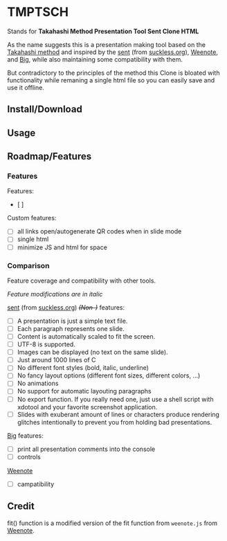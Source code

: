 # TMPTSCH
Stands for **Takahashi Method Presentation Tool Sent Clone HTML**

As the name suggests this is a presentation making tool based on the [Takahashi method](https://en.wikipedia.org/wiki/Takahashi_method) and inspired by the [sent](https://tools.suckless.org/sent/) (from [suckless.org](https://suckless.org/)), [Weenote](https://github.com/jed/weenote), and [Big](https://github.com/tmcw/big), while also maintaining some compatibility with them. 

But contradictory to the principles of the method this Clone is bloated with functionality while remaning a single html file so you can easily save and use it offline.

## Install/Download

## Usage

## Roadmap/Features

### Features

Features:
- [ ]

Custom features:
- [ ] all links open/autogenerate QR codes when in slide mode
- [ ] single html
- [ ] minimize JS and html for space

### Comparison

Feature coverage and compatibility with other tools.

*Feature modifications are in italic*

[sent](https://tools.suckless.org/sent/) (from [suckless.org](https://suckless.org/)) *~~(Non-)~~* features:
- [ ] A presentation is just a simple text file.
- [ ] Each paragraph represents one slide.
- [ ] Content is automatically scaled to fit the screen.
- [ ] UTF-8 is supported.
- [ ] Images can be displayed (no text on the same slide).
- [ ] Just around 1000 lines of C
- [ ] No different font styles (bold, italic, underline)
- [ ] No fancy layout options (different font sizes, different colors, …)
- [ ] No animations
- [ ] No support for automatic layouting paragraphs
- [ ] No export function. If you really need one, just use a shell script with xdotool and your favorite screenshot application.
- [ ] Slides with exuberant amount of lines or characters produce rendering glitches intentionally to prevent you from holding bad presentations.

[Big](https://github.com/tmcw/big) features:
- [ ] print all presentation comments into the console
- [ ] controls

[Weenote](https://github.com/jed/weenote)
- [ ] campatibility

## Credit

fit() function is a modified version of the fit function from `weenote.js` from [Weenote](https://github.com/jed/weenote).